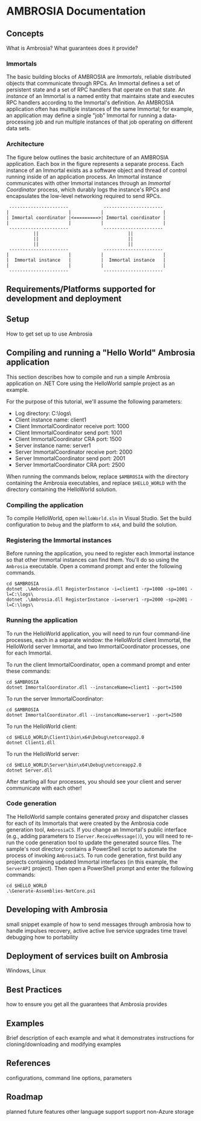 # AMBROSIA Documentation
## Concepts
What is Ambrosia? What guarantees does it provide?

### Immortals
The basic building blocks of AMBROSIA are *Immortals*, reliable distributed
objects that communicate through RPCs. An Immortal defines a set of persistent
state and a set of RPC handlers that operate on that state. An *instance* of an
Immortal is a named entity that maintains state and executes RPC handlers
according to the Immortal's definition. An AMBROSIA application often has
multiple instances of the same Immortal; for example, an application may define
a single "job" Immortal for running a data-processing job and run multiple
instances of that job operating on different data sets.

### Architecture
The figure below outlines the basic architecture of an AMBROSIA application.
Each box in the figure represents a separate process. Each instance of an
Immortal exists as a software object and thread of control running inside of
an application process. An Immortal instance communicates with other Immortal
instances through an *Immortal Coordinator* process, which durably logs the
instance's RPCs and encapsulates the low-level networking required to send
RPCs.

     ----------------------             ----------------------
    |                      |           |                      |
    | Immortal coordinator |<=========>| Immortal coordinator |
    |                      |           |                      |
     ----------------------             ----------------------
              ||                                 ||
              ||                                 ||
              ||                                 ||
     ----------------------             ----------------------
    |                      |           |                      |
    |  Immortal instance   |           |  Immortal instance   |
    |                      |           |                      |
     ----------------------             ----------------------

## Requirements/Platforms supported for development and deployment

## Setup
How to get set up to use Ambrosia

## Compiling and running a "Hello World" Ambrosia application
This section describes how to compile and run a simple Ambrosia application
on .NET Core using the HelloWorld sample project as an example.

For the purpose of this tutorial, we'll assume the following parameters:

* Log directory: C:\logs\
* Client instance name: client1
* Client ImmortalCoordinator receive port: 1000
* Client ImmortalCoordinator send port: 1001
* Client ImmortalCoordinator CRA port: 1500
* Server instance name: server1
* Server ImmortalCoordinator receive port: 2000
* Server ImmortalCoordinator send port: 2001
* Server ImmortalCoordinator CRA port: 2500

When running the commands below, replace `$AMBROSIA` with the directory
containing the Ambrosia executables, and replace `$HELLO_WORLD` with the
directory containing the HelloWorld solution.

### Compiling the application
To compile HelloWorld, open `HelloWorld.sln` in Visual Studio. Set the build
configuration to `Debug` and the platform to `x64`, and build the solution.

### Registering the Immortal instances
Before running the application, you need to register each Immortal instance
so that other Immortal instances can find them. You'll do so using the
`Ambrosia` executable. Open a command prompt and enter the following commands.

    cd $AMBROSIA
    dotnet .\Ambrosia.dll RegisterInstance -i=client1 -rp=1000 -sp=1001 -l=C:\logs\
    dotnet .\Ambrosia.dll RegisterInstance -i=server1 -rp=2000 -sp=2001 -l=C:\logs\

### Running the application
To run the HelloWorld application, you will need to run four command-line
processes, each in a separate window: the HelloWorld client Immortal, the
HelloWorld server Immortal, and two ImmortalCoordinator processes, one for
each Immortal.

To run the client ImmortalCoordinator, open a command prompt and enter these
commands:

    cd $AMBROSIA
    dotnet ImmortalCoordinator.dll --instanceName=client1 --port=1500

To run the server ImmortalCoordinator:

    cd $AMBROSIA
    dotnet ImmortalCoordinator.dll --instanceName=server1 --port=2500

To run the HelloWorld client:

    cd $HELLO_WORLD\Client1\bin\x64\Debug\netcoreapp2.0
    dotnet Client1.dll

To run the HelloWorld server:

    cd $HELLO_WORLD\Server\bin\x64\Debug\netcoreapp2.0
    dotnet Server.dll

After starting all four processes, you should see your client and server
communicate with each other!

### Code generation
The HelloWorld sample contains generated proxy and dispatcher classes for each
of its Immortals that were created by the Ambrosia code generation tool,
`AmbrosiaCS`. If you change an Immortal's public interface (e.g., adding
parameters to `IServer.ReceiveMessage()`), you will need to re-run the code
generation tool to update the generated source files. The sample's root
directory contains a PowerShell script to automate the process of invoking
`AmbrosiaCS`. To run code generation, first build any projects containing
updated Immortal interfaces (in this example, the `ServerAPI` project). Then
open a PowerShell prompt and enter the following commands:

    cd $HELLO_WORLD
    .\Generate-Assemblies-NetCore.ps1

## Developing with Ambrosia
small snippet example of how to send messages through ambrosia
how to handle impulses
recovery, active active
live service upgrades
time travel debugging how to
portability

## Deployment of services built on Ambrosia
Windows, Linux

## Best Practices
how to ensure you get all the guarantees that Ambrosia provides

## Examples
Brief description of each example and what it demonstrates
instructions for cloning/downloading and modifying examples

## References
configurations, command line options, parameters

## Roadmap
planned future features
other language support
support non-Azure storage
